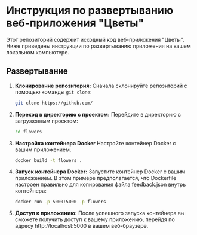 # Инструкция по развертыванию веб-приложения "Цветы"

Этот репозиторий содержит исходный код веб-приложения "Цветы". Ниже приведены инструкции по развертыванию приложения на вашем локальном компьютере.

## Развертывание

1. **Клонирование репозитория:**
   Сначала склонируйте репозиторий с помощью команды `git clone`:
   ```bash
   git clone https://github.com/
2. **Переход в директорию с проектом:**
    Перейдите в директорию с загруженным проектом:
    ```bash
    cd flowers
3. **Настройка контейнера Docker**
    Настройте контейнер Docker с вашим приложением. 
    ```bash
   docker build -t flowers .
4. **Запуск контейнера Docker:**
    Запустите контейнер Docker с вашим приложением. В этом примере предполагается, что Dockerfile настроен правильно для копирования файла feedback.json внутрь контейнера:
    ```bash
    docker run -p 5000:5000 -p flowers
5. **Доступ к приложению:**
    После успешного запуска контейнера вы сможете получить доступ к вашему приложению, перейдя по адресу http://localhost:5000 в вашем веб-браузере.